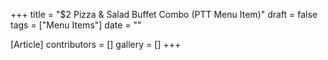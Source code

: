 +++
title = "$2 Pizza & Salad Buffet Combo (PTT Menu Item)"
draft = false
tags = ["Menu Items"]
date = ""

[Article]
contributors = []
gallery = []
+++